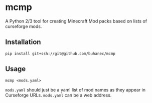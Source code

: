 # mcmp

A Python 2/3 tool for creating Minecraft Mod packs based on lists of curseforge mods.
 
## Installation

    pip install git+ssh://git@github.com/buhanec/mcmp

## Usage

    mcmp <mods.yaml> 
    
`mods.yaml` should just be a yaml list of mod names as they appear in Curseforge URLs. `mods.yaml` can be a web address.